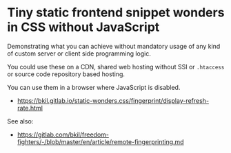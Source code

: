 # Tiny static frontend snippet wonders in CSS without JavaScript

Demonstrating what you can achieve without mandatory usage of any kind of custom server or client side programming logic.

You could use these on a CDN, shared web hosting without SSI or `.htaccess` or source code repository based hosting.

You can use them in a browser where JavaScript is disabled.

* https://bkil.gitlab.io/static-wonders.css/fingerprint/display-refresh-rate.html

See also:

* https://gitlab.com/bkil/freedom-fighters/-/blob/master/en/article/remote-fingerprinting.md
